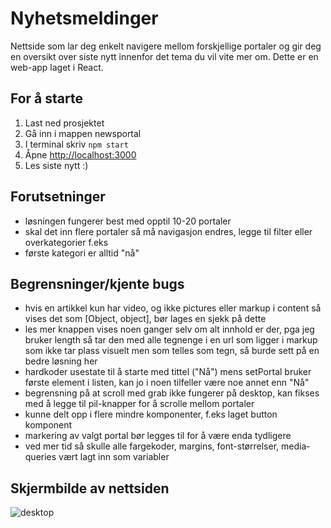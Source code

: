 # Nyhetsmeldinger

Nettside som lar deg enkelt navigere mellom forskjellige portaler og gir deg en oversikt over siste nytt innenfor det tema du vil vite mer om. Dette er en web-app laget i React. 

## For å starte
1. Last ned prosjektet
2. Gå inn i mappen newsportal
3. I terminal skriv `npm start`
4. Åpne [http://localhost:3000](http://localhost:3000)
5. Les siste nytt :)

## Forutsetninger
- løsningen fungerer best med opptil 10-20 portaler
- skal det inn flere portaler så må navigasjon endres, legge til filter eller overkategorier f.eks
- første kategori er alltid "nå"

## Begrensninger/kjente bugs
- hvis en artikkel kun har video, og ikke pictures eller markup i content så vises det som [Object, object], bør lages en sjekk på dette
- les mer knappen vises noen ganger selv om alt innhold er der, pga jeg bruker length så tar den med alle tegnenge i en url som ligger i markup som ikke tar plass visuelt men som telles som tegn, så burde sett på en bedre løsning her
- hardkoder usestate til å starte med tittel ("Nå") mens setPortal bruker første element i listen, kan jo i noen tilfeller være noe annet enn "Nå"
- begrensning på at scroll med grab ikke fungerer på desktop, kan fikses med å legge til pil-knapper for å scrolle mellom portaler
- kunne delt opp i flere mindre komponenter, f.eks laget button komponent
- markering av valgt portal bør legges til for å være enda tydligere
- ved mer tid så skulle alle fargekoder, margins, font-størrelser, media-queries vært lagt inn som variabler


## Skjermbilde av nettsiden

![desktop](https://user-images.githubusercontent.com/9111145/218347447-d78ee832-cc4a-4710-8945-2b7c5eb69f1c.jpg)

